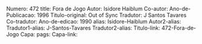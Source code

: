 Numero: 472
title: Fora de Jogo
Autor: Isidore Haiblum
Co-autor: 
Ano-de-Publicacao: 1996
Titulo-original: Out of Sync
Tradutor: J Santos Tavares
Co-tradutor: 
Ano-de-edicao: 1990
alias: Isidore-Haiblum
Autor2-alias: 
Tradutor1-alias: J-Santos-Tavares
Tradutor2-alias: 
Titulo-link: 472-Fora-de-Jogo
Capa: 
pags: 
Capa-link: 